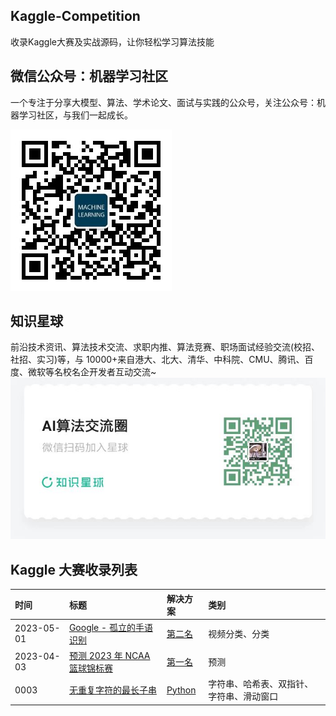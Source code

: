 ## Kaggle-Competition
收录Kaggle大赛及实战源码，让你轻松学习算法技能

## 微信公众号：机器学习社区

一个专注于分享大模型、算法、学术论文、面试与实践的公众号，关注公众号：机器学习社区，与我们一起成长。

![](https://github.com/ChenXi-code/Algorithm-Practice/blob/main/qrcode_for_gh_20ad92029419_258.jpg)

## 知识星球
前沿技术资讯、算法技术交流、求职内推、算法竞赛、职场面试经验交流(校招、社招、实习)等，与 10000+来自港大、北大、清华、中科院、CMU、腾讯、百度、微软等名校名企开发者互动交流~
![](https://github.com/ChenXi-code/Algorithm-Practice/blob/main/AI%E7%AE%97%E6%B3%95%E4%BA%A4%E6%B5%81%E5%9C%88.jpg)

## Kaggle 大赛收录列表

| 时间 | 标题 | 解决方案 | 类别 |
| :------ | :------ | :------ | :------ |
| 2023-05-01  | [Google - 孤立的手语识别](https://www.kaggle.com/competitions/asl-signs) | [第二名](https://github.com/ffs333/2nd_place_GISLR) | 视频分类、分类 | 
| 2023-04-03 | [预测 2023 年 NCAA 篮球锦标赛](https://www.kaggle.com/competitions/march-machine-learning-mania-2023/overview/description) | [第一名](https://www.kaggle.com/code/rustyb/paris-madness-2023) | 预测 |
| 0003 | [无重复字符的最长子串](https://leetcode.cn/problems/longest-substring-without-repeating-characters/) | [Python](https://github.com/Hello-MLClub/Algorithm-LeetCode-Python/blob/main/Solutions/0003.%20%E6%97%A0%E9%87%8D%E5%A4%8D%E5%AD%97%E7%AC%A6%E7%9A%84%E6%9C%80%E9%95%BF%E5%AD%90%E4%B8%B2.md) | 字符串、哈希表、双指针、字符串、滑动窗口 | 
